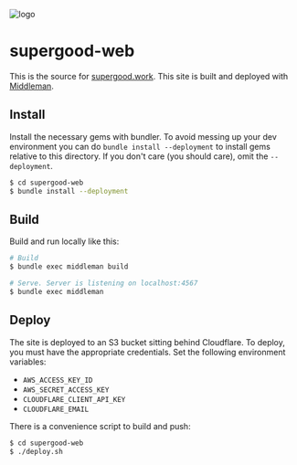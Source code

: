 ![logo](https://assets.supergood.work/logo.png)

# supergood-web
This is the source for [supergood.work](https://supergood.work). This site is built and deployed with [Middleman](https://middlemanapp.com/).

## Install
Install the necessary gems with bundler. To avoid messing up your dev environment you can do `bundle install --deployment` to install gems relative to this directory. If you don't care (you should care), omit the `--deployment`.

```bash
$ cd supergood-web
$ bundle install --deployment
```

## Build
Build and run locally like this:

```bash
# Build
$ bundle exec middleman build

# Serve. Server is listening on localhost:4567
$ bundle exec middleman
```

## Deploy
The site is deployed to an S3 bucket sitting behind Cloudflare. To deploy, you must have the appropriate credentials. Set the following environment variables:

* `AWS_ACCESS_KEY_ID`
* `AWS_SECRET_ACCESS_KEY`
* `CLOUDFLARE_CLIENT_API_KEY`
* `CLOUDFLARE_EMAIL`

There is a convenience script to build and push:

```bash
$ cd supergood-web
$ ./deploy.sh
```
